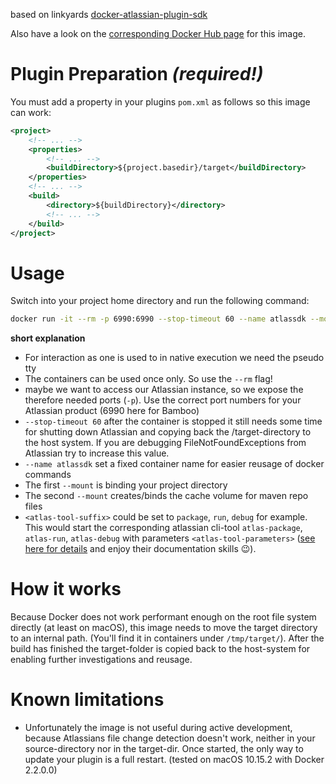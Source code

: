 based on linkyards [docker-atlassian-plugin-sdk](https://hub.docker.com/r/linkyard/docker-atlassian-plugin-sdk/)

Also have a look on the [corresponding Docker Hub page](https://hub.docker.com/r/sknopp94/atlassdkwithfirefoxselenium) for this image.

# Plugin Preparation _(required!)_

You must add a property in your plugins `pom.xml` as follows so this image can work:

```xml
<project>
	<!-- ... -->
	<properties>
		<!-- ... -->
		<buildDirectory>${project.basedir}/target</buildDirectory>
	</properties>
	<!-- ... -->
	<build>
		<directory>${buildDirectory}</directory>
		<!-- ... -->
	</build>
</project>
```

# Usage

Switch into your project home directory and run the following command:

```bash
docker run -it --rm -p 6990:6990 --stop-timeout 60 --name atlassdk --mount type=bind,source="$(pwd)",target=/app --mount source=atlasmvncache,target=/root/.m2/repository sknopp94/atlassdkwithfirefoxselenium <atlas-tool-suffix> <atlas-tool-parameters>
```

**short explanation**
 * For interaction as one is used to in native execution we need the pseudo tty
 * The containers can be used once only. So use the `--rm` flag! 
 * maybe we want to access our Atlassian instance, so we expose the therefore needed ports (`-p`). Use the correct port numbers for your Atlassian product (6990 here for Bamboo)
 * `--stop-timeout 60` after the container is stopped it still needs some time for shutting down Atlassian and copying back the /target-directory to the host system. If you are debugging FileNotFoundExceptions from Atlassian try to increase this value.
 * `--name atlassdk` set a fixed container name for easier reusage of docker commands
 * The first `--mount` is binding your project directory
 * The second `--mount` creates/binds the cache volume for maven repo files
 * `<atlas-tool-suffix>` could be set to `package`, `run`, `debug` for example. \
This would start the corresponding atlassian cli-tool `atlas-package`, `atlas-run`, `atlas-debug` with parameters `<atlas-tool-parameters>` ([see here for details](https://developer.atlassian.com/server/framework/atlassian-sdk/atlas-mvn/) and enjoy their documentation skills 😉).

# How it works

Because Docker does not work performant enough on the root file system directly (at least on macOS), this image needs to move the target directory to an internal path. (You'll find it in containers under `/tmp/target/`). After the build has finished the target-folder is copied back to the host-system for enabling further investigations and reusage.

# Known limitations

 * Unfortunately the image is not useful during active development, because Atlassians file change detection doesn't work, neither in your source-directory nor in the target-dir. Once started, the only way to update your plugin is a full restart. (tested on macOS 10.15.2 with Docker 2.2.0.0)
